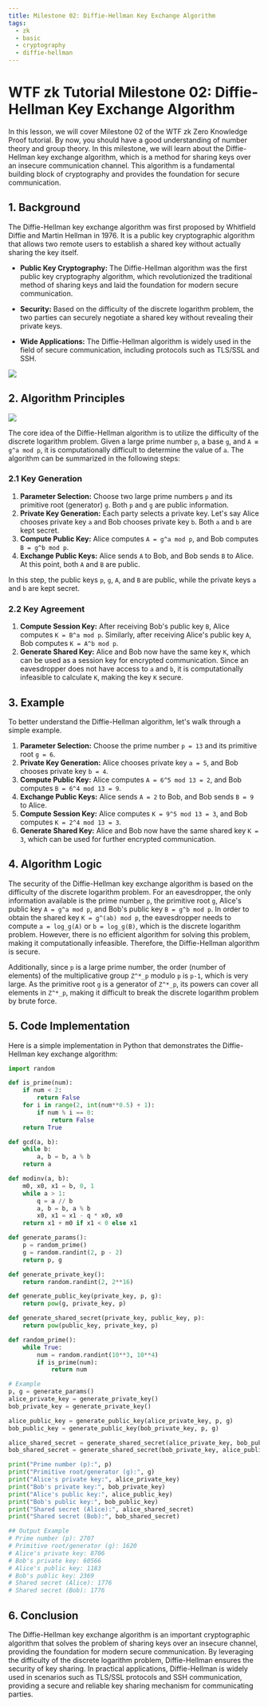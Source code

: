 ```yaml
---
title: Milestone 02: Diffie-Hellman Key Exchange Algorithm
tags:
  - zk
  - basic
  - cryptography
  - diffie-hellman
---
```


# WTF zk Tutorial Milestone 02: Diffie-Hellman Key Exchange Algorithm

In this lesson, we will cover Milestone 02 of the WTF zk Zero Knowledge Proof tutorial. By now, you should have a good understanding of number theory and group theory. In this milestone, we will learn about the Diffie-Hellman key exchange algorithm, which is a method for sharing keys over an insecure communication channel. This algorithm is a fundamental building block of cryptography and provides the foundation for secure communication.

## 1. Background

The Diffie-Hellman key exchange algorithm was first proposed by Whitfield Diffie and Martin Hellman in 1976. It is a public key cryptographic algorithm that allows two remote users to establish a shared key without actually sharing the key itself.

- **Public Key Cryptography:** The Diffie-Hellman algorithm was the first public key cryptography algorithm, which revolutionized the traditional method of sharing keys and laid the foundation for modern secure communication.

- **Security:** Based on the difficulty of the discrete logarithm problem, the two parties can securely negotiate a shared key without revealing their private keys.

- **Wide Applications:** The Diffie-Hellman algorithm is widely used in the field of secure communication, including protocols such as TLS/SSL and SSH.

![](./img/MS02-1.png)

## 2. Algorithm Principles

![](./img/MS02-2.png)

The core idea of the Diffie-Hellman algorithm is to utilize the difficulty of the discrete logarithm problem. Given a large prime number `p`, a base `g`, and `A ≡ g^a mod p`, it is computationally difficult to determine the value of `a`. The algorithm can be summarized in the following steps:

### 2.1 Key Generation

1. **Parameter Selection:** Choose two large prime numbers `p` and its primitive root (generator) `g`. Both `p` and `g` are public information.
2. **Private Key Generation:** Each party selects a private key. Let's say Alice chooses private key `a` and Bob chooses private key `b`. Both `a` and `b` are kept secret.
3. **Compute Public Key:** Alice computes `A = g^a mod p`, and Bob computes `B = g^b mod p`.
4. **Exchange Public Keys:** Alice sends `A` to Bob, and Bob sends `B` to Alice. At this point, both `A` and `B` are public.

In this step, the public keys `p`, `g`, `A`, and `B` are public, while the private keys `a` and `b` are kept secret.

### 2.2 Key Agreement

1. **Compute Session Key:** After receiving Bob's public key `B`, Alice computes `K = B^a mod p`. Similarly, after receiving Alice's public key `A`, Bob computes `K = A^b mod p`.
2. **Generate Shared Key:** Alice and Bob now have the same key `K`, which can be used as a session key for encrypted communication. Since an eavesdropper does not have access to `a` and `b`, it is computationally infeasible to calculate `K`, making the key `K` secure.

## 3. Example

To better understand the Diffie-Hellman algorithm, let's walk through a simple example.

1. **Parameter Selection:** Choose the prime number `p = 13` and its primitive root `g = 6`.
2. **Private Key Generation:** Alice chooses private key `a = 5`, and Bob chooses private key `b = 4`.
3. **Compute Public Key:** Alice computes `A = 6^5 mod 13 = 2`, and Bob computes `B = 6^4 mod 13 = 9`.
4. **Exchange Public Keys:** Alice sends `A = 2` to Bob, and Bob sends `B = 9` to Alice.
5. **Compute Session Key:** Alice computes `K = 9^5 mod 13 = 3`, and Bob computes `K = 2^4 mod 13 = 3`.
6. **Generate Shared Key:** Alice and Bob now have the same shared key `K = 3`, which can be used for further encrypted communication.

## 4. Algorithm Logic

The security of the Diffie-Hellman key exchange algorithm is based on the difficulty of the discrete logarithm problem. For an eavesdropper, the only information available is the prime number `p`, the primitive root `g`, Alice's public key `A = g^a mod p`, and Bob's public key `B = g^b mod p`. In order to obtain the shared key `K = g^(ab) mod p`, the eavesdropper needs to compute `a = log_g(A)` or `b = log_g(B)`, which is the discrete logarithm problem. However, there is no efficient algorithm for solving this problem, making it computationally infeasible. Therefore, the Diffie-Hellman algorithm is secure.

Additionally, since `p` is a large prime number, the order (number of elements) of the multiplicative group `Z^*_p` modulo `p` is `p-1`, which is very large. As the primitive root `g` is a generator of `Z^*_p`, its powers can cover all elements in `Z^*_p`, making it difficult to break the discrete logarithm problem by brute force.

## 5. Code Implementation

Here is a simple implementation in Python that demonstrates the Diffie-Hellman key exchange algorithm:

```python
import random

def is_prime(num):
    if num < 2:
        return False
    for i in range(2, int(num**0.5) + 1):
        if num % i == 0:
            return False
    return True

def gcd(a, b):
    while b:
        a, b = b, a % b
    return a

def modinv(a, b):
    m0, x0, x1 = b, 0, 1
    while a > 1:
        q = a // b
        a, b = b, a % b
        x0, x1 = x1 - q * x0, x0
    return x1 + m0 if x1 < 0 else x1

def generate_params():
    p = random_prime()
    g = random.randint(2, p - 2)
    return p, g

def generate_private_key():
    return random.randint(2, 2**16)

def generate_public_key(private_key, p, g):
    return pow(g, private_key, p)

def generate_shared_secret(private_key, public_key, p):
    return pow(public_key, private_key, p)

def random_prime():
    while True:
        num = random.randint(10**3, 10**4)
        if is_prime(num):
            return num

# Example
p, g = generate_params()
alice_private_key = generate_private_key()
bob_private_key = generate_private_key()

alice_public_key = generate_public_key(alice_private_key, p, g)
bob_public_key = generate_public_key(bob_private_key, p, g)

alice_shared_secret = generate_shared_secret(alice_private_key, bob_public_key, p)
bob_shared_secret = generate_shared_secret(bob_private_key, alice_public_key, p)

print("Prime number (p):", p)
print("Primitive root/generator (g):", g)
print("Alice's private key:", alice_private_key)
print("Bob's private key:", bob_private_key)
print("Alice's public key:", alice_public_key)
print("Bob's public key:", bob_public_key)
print("Shared secret (Alice):", alice_shared_secret)
print("Shared secret (Bob):", bob_shared_secret)

## Output Example
# Prime number (p): 2707
# Primitive root/generator (g): 1620
# Alice's private key: 8706
# Bob's private key: 60566
# Alice's public key: 1183
# Bob's public key: 2369
# Shared secret (Alice): 1776
# Shared secret (Bob): 1776
```

## 6. Conclusion

The Diffie-Hellman key exchange algorithm is an important cryptographic algorithm that solves the problem of sharing keys over an insecure channel, providing the foundation for modern secure communication. By leveraging the difficulty of the discrete logarithm problem, Diffie-Hellman ensures the security of key sharing. In practical applications, Diffie-Hellman is widely used in scenarios such as TLS/SSL protocols and SSH communication, providing a secure and reliable key sharing mechanism for communicating parties.
